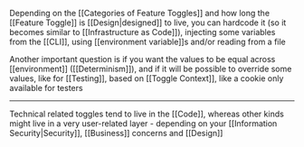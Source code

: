 Depending on the [[Categories of Feature Toggles]] and how long the [[Feature Toggle]] is [[Design|designed]] to live, you can hardcode it (so it becomes similar to [[Infrastructure as Code]]), injecting some variables from the [[CLI]], using [[environment variable]]s and/or reading from a file

Another important question is if you want the values to be equal across [[environment]] ([[Determinism]]), and if it will be possible to override some values, like for [[Testing]], based on [[Toggle Context]], like a cookie only available for testers

---

Technical related toggles tend to live in the [[Code]], whereas other kinds might live in a very user-related layer - depending on your [[Information Security|Security]], [[Business]] concerns and [[Design]]
